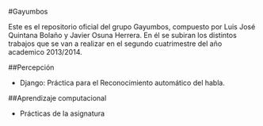#Gayumbos

Este es el repositorio oficial del grupo Gayumbos, compuesto por Luis José Quintana Bolaño y Javier Osuna Herrera. En él se subiran los distintos trabajos que se van a realizar en el segundo cuatrimestre del año academico 2013/2014.

##Percepción

 * Django: Práctica para el Reconocimiento automático del habla.

##Aprendizaje computacional

 * Prácticas de la asignatura
